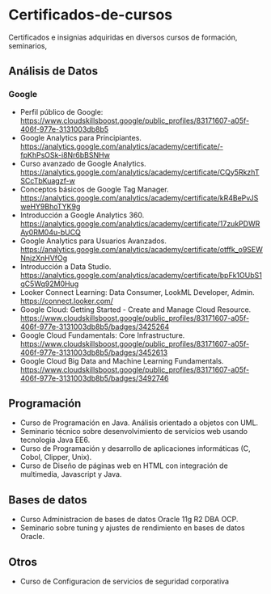 # Certificados-de-cursos
 Certificados e insignias adquiridas en diversos cursos de formación, seminarios, 

## Análisis de Datos
### Google
- Perfil público de Google: https://www.cloudskillsboost.google/public_profiles/83171607-a05f-406f-977e-3131003db8b5
- Google Analytics para Principiantes. https://analytics.google.com/analytics/academy/certificate/-fpKhPsOSk-i8Nr6bBSNHw
- Curso avanzado de Google Analytics. https://analytics.google.com/analytics/academy/certificate/CQy5RkzhTSCcTbKuagzf-w
- Conceptos básicos de Google Tag Manager. https://analytics.google.com/analytics/academy/certificate/kR4BePvJSweHY9BhoTYK9g
- Introducción a Google Analytics 360. https://analytics.google.com/analytics/academy/certificate/17zukPDWRAy0RM04u-bUCQ
- Google Analytics para Usuarios Avanzados. https://analytics.google.com/analytics/academy/certificate/otffk_o9SEWNnjzXnHVfOg
- Introducción a Data Studio. https://analytics.google.com/analytics/academy/certificate/bpFk1OUbS1qC5Wq92M0Hug
- Looker Connect Learning: Data Consumer, LookML Developer, Admin. https://connect.looker.com/
- Google Cloud: Getting Started - Create and Manage Cloud Resource. https://www.cloudskillsboost.google/public_profiles/83171607-a05f-406f-977e-3131003db8b5/badges/3425264
- Google Cloud Fundamentals: Core Infrastructure. https://www.cloudskillsboost.google/public_profiles/83171607-a05f-406f-977e-3131003db8b5/badges/3452613
- Google Cloud Big Data and Machine Learning Fundamentals. https://www.cloudskillsboost.google/public_profiles/83171607-a05f-406f-977e-3131003db8b5/badges/3492746


## Programación
- Curso de Programación en Java. Análisis orientado a objetos con UML. 
- Seminario técnico sobre desenvolvimiento de servicios web usando tecnologia Java EE6.
- Curso de Programación y desarrollo de aplicaciones informáticas (C, Cobol, Clipper, Unix).
- Curso de Diseño de páginas web en HTML con integración de multimedia, Javascript y Java.

## Bases de datos
- Curso Administracion de bases de datos Oracle 11g R2 DBA OCP.
- Seminario sobre tuning y ajustes de rendimiento en bases de datos Oracle.

## Otros
- Curso de Configuracion de servicios de seguridad corporativa
